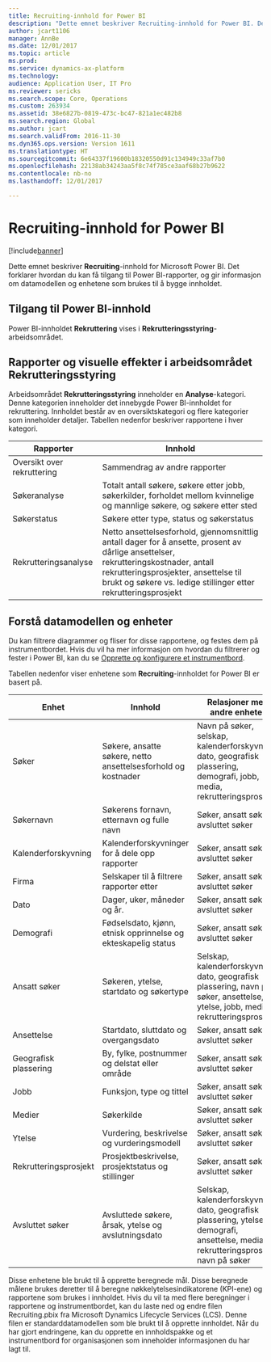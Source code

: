 ```yaml
---
title: Recruiting-innhold for Power BI
description: "Dette emnet beskriver Recruiting-innhold for Power BI. Det forklarer hvordan du kan få tilgang til rapporter, og gir informasjon om datamodellen og enhetene som brukes til å bygge innholdet."
author: jcart1106
manager: AnnBe
ms.date: 12/01/2017
ms.topic: article
ms.prod: 
ms.service: dynamics-ax-platform
ms.technology: 
audience: Application User, IT Pro
ms.reviewer: sericks
ms.search.scope: Core, Operations
ms.custom: 263934
ms.assetid: 38e6827b-0819-473c-bc47-821a1ec482b8
ms.search.region: Global
ms.author: jcart
ms.search.validFrom: 2016-11-30
ms.dyn365.ops.version: Version 1611
ms.translationtype: HT
ms.sourcegitcommit: 6e64337f19600b18320550d91c134949c33af7b0
ms.openlocfilehash: 22138ab34243aa5f8c74f785ce3aaf68b27b9622
ms.contentlocale: nb-no
ms.lasthandoff: 12/01/2017

---
```


# <a name="recruiting-power-bi-content"></a>Recruiting-innhold for Power BI

[!include[banner](../includes/banner.md)]

Dette emnet beskriver **Recruiting**-innhold for Microsoft Power BI. Det forklarer hvordan du kan få tilgang til Power BI-rapporter, og gir informasjon om datamodellen og enhetene som brukes til å bygge innholdet.

## <a name="accessing-the-power-bi-content"></a>Tilgang til Power BI-innhold
Power BI-innholdet **Rekruttering** vises i **Rekrutteringsstyring**-arbeidsområdet. 

## <a name="reports-and-visuals-in-the-recruitment-management-workspace"></a>Rapporter og visuelle effekter i arbeidsområdet Rekrutteringsstyring
Arbeidsområdet **Rekrutteringsstyring** inneholder en **Analyse**-kategori. Denne kategorien inneholder det innebygde Power BI-innholdet for rekruttering. Innholdet består av en oversiktskategori og flere kategorier som inneholder detaljer. Tabellen nedenfor beskriver rapportene i hver kategori.

| Rapporter               | Innhold |
|----------------------|----------|
| Oversikt over rekruttering | Sammendrag av andre rapporter |
| Søkeranalyse   | Totalt antall søkere, søkere etter jobb, søkerkilder, forholdet mellom kvinnelige og mannlige søkere, og søkere etter sted |
| Søkerstatus     | Søkere etter type, status og søkerstatus |
| Rekrutteringsanalyse  | Netto ansettelsesforhold, gjennomsnittlig antall dager for å ansette, prosent av dårlige ansettelser, rekrutteringskostnader, antall rekrutteringsprosjekter, ansettelse til brukt og søkere vs. ledige stillinger etter rekrutteringsprosjekt |

## <a name="understanding-the-data-model-and-entities"></a>Forstå datamodellen og enheter
Du kan filtrere diagrammer og fliser for disse rapportene, og festes dem på instrumentbordet. Hvis du vil ha mer informasjon om hvordan du filtrerer og fester i Power BI, kan du se [Opprette og konfigurere et instrumentbord](https://powerbi.microsoft.com/en-us/guided-learning/powerbi-learning-4-2-create-configure-dashboards).

Tabellen nedenfor viser enhetene som **Recruiting**-innholdet for Power BI er basert på.

| Enhet               | Innhold                                                         | Relasjoner med andre enheter |
|----------------------|------------------------------------------------------------------|-----------------------------------|
| Søker            | Søkere, ansatte søkere, netto ansettelsesforhold og kostnader          | Navn på søker, selskap, kalenderforskyvning, dato, geografisk plassering, demografi, jobb, media, rekrutteringsprosjekt |
| Søkernavn       | Søkerens fornavn, etternavn og fulle navn                   | Søker, ansatt søker, avsluttet søker |
| Kalenderforskyvning      | Kalenderforskyvninger for å dele opp rapporter                                | Søker, ansatt søker, avsluttet søker |
| Firma              | Selskaper til å filtrere rapporter etter                                   | Søker, ansatt søker, avsluttet søker |
| Dato                 | Dager, uker, måneder og år.                                   | Søker, ansatt søker, avsluttet søker |
| Demografi         | Fødselsdato, kjønn, etnisk opprinnelse og ekteskapelig status         | Søker, ansatt søker, avsluttet søker |
| Ansatt søker   | Søkeren, ytelse, startdato og søkertype           | Selskap, kalenderforskyvning, dato, geografisk plassering, navn på søker, ansettelse, ytelse, jobb, media, rekrutteringsprosjekt |
| Ansettelse           | Startdato, sluttdato og overgangsdato                        | Søker, ansatt søker, avsluttet søker |
| Geografisk plassering  | By, fylke, postnummer og delstat eller område                 | Søker, ansatt søker, avsluttet søker |
| Jobb                  | Funksjon, type og tittel                                        | Søker, ansatt søker, avsluttet søker |
| Medier                | Søkerkilde                                             | Søker, ansatt søker, avsluttet søker |
| Ytelse          | Vurdering, beskrivelse og vurderingsmodell                            | Søker, ansatt søker, avsluttet søker |
| Rekrutteringsprosjekt  | Prosjektbeskrivelse, prosjektstatus og stillinger                | Søker, ansatt søker, avsluttet søker |
| Avsluttet søker | Avsluttede søkere, årsak, ytelse og avslutningsdato | Selskap, kalenderforskyvning, dato, geografisk plassering, ytelse, demografi, ansettelse, media, rekrutteringsprosjekt, navn på søker |

Disse enhetene ble brukt til å opprette beregnede mål. Disse beregnede målene brukes deretter til å beregne nøkkelytelsesindikatorene (KPI-ene) og rapportene som brukes i innholdet. Hvis du vil ta med flere beregninger i rapportene og instrumentbordet, kan du laste ned og endre filen Recruiting.pbix fra Microsoft Dynamics Lifecycle Services (LCS). Denne filen er standarddatamodellen som ble brukt til å opprette innholdet. Når du har gjort endringene, kan du opprette en innholdspakke og et instrumentbord for organisasjonen som inneholder informasjonen du har lagt til.

